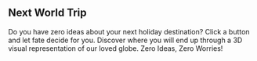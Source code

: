 ## Next World Trip

Do you have zero ideas about your next holiday destination? Click a button and let fate decide for you.
Discover where you will end up through a 3D visual representation of our loved globe.
Zero Ideas, Zero Worries!
